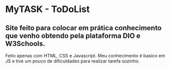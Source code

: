 # MyTASK - ToDoList
## Site feito para colocar em prática conhecimento que venho obtendo pela plataforma DIO e W3Schools.
Feito apenas com HTML, CSS e Javascript. Meu conhecimento é basico em JS e tive um pouco de dificuldades para realizar tarefa sozinho.
